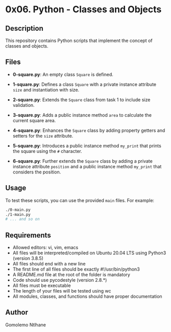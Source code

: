 # 0x06. Python - Classes and Objects

## Description
This repository contains Python scripts that implement the concept of classes and objects.

## Files
- **0-square.py**: An empty class `Square` is defined.

- **1-square.py**: Defines a class `Square` with a private instance attribute `size` and instantiation with size.

- **2-square.py**: Extends the `Square` class from task 1 to include size validation.

- **3-square.py**: Adds a public instance method `area` to calculate the current square area.

- **4-square.py**: Enhances the `Square` class by adding property getters and setters for the `size` attribute.

- **5-square.py**: Introduces a public instance method `my_print` that prints the square using the `#` character.

- **6-square.py**: Further extends the `Square` class by adding a private instance attribute `position` and a public instance method `my_print` that considers the position.

## Usage
To test these scripts, you can use the provided `main` files. For example:
```bash
./0-main.py
./1-main.py
# ... and so on
```
## Requirements
- Allowed editors: vi, vim, emacs
- All files will be interpreted/compiled on Ubuntu 20.04 LTS using Python3 (version 3.8.5)
- All files should end with a new line
- The first line of all files should be exactly #!/usr/bin/python3
- A README.md file at the root of the folder is mandatory
- Code should use pycodestyle (version 2.8.*)
- All files must be executable
- The length of your files will be tested using wc
- All modules, classes, and functions should have proper documentation

## Author
Gomolemo Ntlhane
